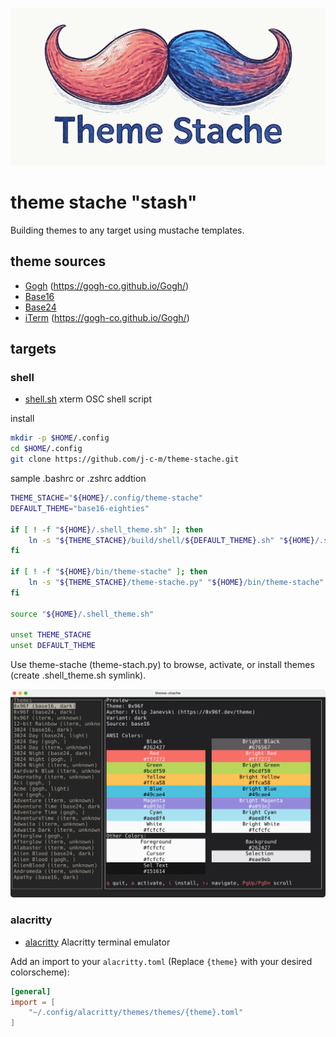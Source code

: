 ![theme stache logo](/images/theme-stache.png)

# theme stache "stash"

Building themes to any target using mustache templates.

## theme sources

* [Gogh](https://github.com/Gogh-Co/Gogh/tree/master/themes) (https://gogh-co.github.io/Gogh/)
* [Base16](https://github.com/tinted-theming/schemes/tree/spec-0.11/base16)
* [Base24](https://github.com/tinted-theming/schemes/tree/spec-0.11/base24)
* [iTerm](https://github.com/mbadolato/iTerm2-Color-Schemes/tree/master/schemes) (https://gogh-co.github.io/Gogh/)

## targets

### shell

* [shell.sh](/build/shell) xterm OSC shell script

install

```bash
mkdir -p $HOME/.config
cd $HOME/.config
git clone https://github.com/j-c-m/theme-stache.git
```

sample .bashrc or .zshrc addtion

```bash
THEME_STACHE="${HOME}/.config/theme-stache"
DEFAULT_THEME="base16-eighties"

if [ ! -f "${HOME}/.shell_theme.sh" ]; then
    ln -s "${THEME_STACHE}/build/shell/${DEFAULT_THEME}.sh" "${HOME}/.shell_theme.sh"
fi

if [ ! -f "${HOME}/bin/theme-stache" ]; then
    ln -s "${THEME_STACHE}/theme-stache.py" "${HOME}/bin/theme-stache"
fi

source "${HOME}/.shell_theme.sh"

unset THEME_STACHE
unset DEFAULT_THEME
```

Use theme-stache (theme-stach.py) to browse, activate, or install themes (create .shell_theme.sh symlink).

![theme-stache tool screenshot](/images/theme-stache-screenshot.png)

### alacritty

* [alacritty](/build/alacritty) Alacritty terminal emulator

Add an import to your `alacritty.toml` (Replace `{theme}` with your desired
colorscheme):

```toml
[general]
import = [
    "~/.config/alacritty/themes/themes/{theme}.toml"
]
```
